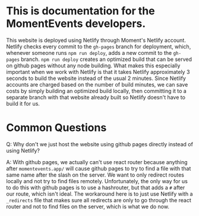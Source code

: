 # This is documentation for the MomentEvents developers.

This website is deployed using Netlify through Moment's Netlify account. Netlify checks every commit to the `gh-pages` branch for deployment, which, whenever someone runs `npm run deploy`, adds a new commit to the `gh-pages` branch. `npm run deploy` creates an optimized build that can be served on github pages without any node building. What makes this especially important when we work with Netlify is that it takes Netlify approximately 3 seconds to build the website instead of the usual 2 minutes. Since Netlify accounts are charged based on the number of build minutes, we can save costs by simply building an optimized build locally, then committing it to a separate branch with that website already built so Netlify doesn't have to build it for us.

# Common Questions

Q: Why don't we just host the website using github pages directly instead of using Netlify?

A: With github pages, we actually can't use react router because anything after `momentevents.app/` will cause github pages to try to find a file with that same name after the slash on the server. We want to only redirect routes locally and not try to find files remotely. Unfortunately, the only way for us to do this with github pages is to use a hashrouter, but that adds a `#` after our route, which isn't ideal. The workaround here is to just use Netlify with a `_redirects` file that makes sure all redirects are only to go through the react router and not to find files on the server, which is what we do now.
